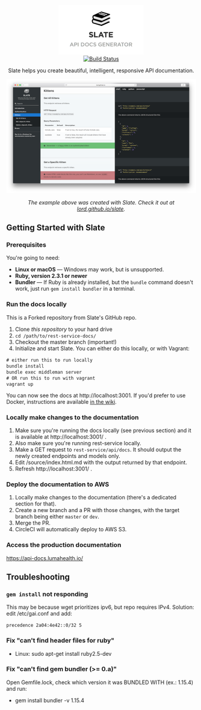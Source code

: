 <p align="center">
  <img src="https://raw.githubusercontent.com/lord/img/master/logo-slate.png" alt="Slate: API Documentation Generator" width="226">
  <br>
  <a href="https://travis-ci.org/lord/slate"><img src="https://travis-ci.org/lord/slate.svg?branch=master" alt="Build Status"></a>
</p>

<p align="center">Slate helps you create beautiful, intelligent, responsive API documentation.</p>

<p align="center"><img src="https://raw.githubusercontent.com/lord/img/master/screenshot-slate.png" width=700 alt="Screenshot of Example Documentation created with Slate"></p>

<p align="center"><em>The example above was created with Slate. Check it out at <a href="https://lord.github.io/slate">lord.github.io/slate</a>.</em></p>

Getting Started with Slate
------------------------------

### Prerequisites

You're going to need:

 - **Linux or macOS** — Windows may work, but is unsupported.
 - **Ruby, version 2.3.1 or newer**
 - **Bundler** — If Ruby is already installed, but the `bundle` command doesn't work, just run `gem install bundler` in a terminal.

### Run the docs locally

This is a Forked repository from Slate's GitHub repo.
1. Clone *this repository* to your hard drive
2. `cd /path/to/rest-service-docs/`
3. Checkout the master branch (important!)
4. Initialize and start Slate. You can either do this locally, or with Vagrant:
```shell
# either run this to run locally
bundle install
bundle exec middleman server
# OR run this to run with vagrant
vagrant up
```
You can now see the docs at http://localhost:3001.
If you'd prefer to use Docker, instructions are available [in the wiki](https://github.com/lord/slate/wiki/Docker).

### Locally make changes to the documentation

1. Make sure  you're running the docs locally (see previous section) and it is available at http://localhost:3001/ .
2. Also make sure you're running rest-service locally.
3. Make a GET request to `rest-service/api/docs`. It should output the newly created endpoints and models only.
4. Edit /source/index.html.md with the output returned by that endpoint.
5. Refresh http://localhost:3001/ .

### Deploy the documentation to AWS

1. Locally make changes to the documentation (there's a dedicated section for that).
2. Create a new branch and a PR with those changes, with the target branch being either `master` or `dev`.
3. Merge the PR.
4. CircleCI will automatically deploy to AWS S3.

### Access the production documentation

https://api-docs.lumahealth.io/

Troubleshooting
--------------------

### `gem install` not responding

This may be because wget prioritizes ipv6, but repo requires IPv4.
Solution: edit /etc/gai.conf and add:
```
precedence 2a04:4e42::0/32 5
```

### Fix "can't find header files for ruby"

* Linux: sudo apt-get install ruby2.5-dev

### Fix "can't find gem bundler (>= 0.a)"

Open Gemfile.lock, check which version it was BUNDLED WITH (ex.: 1.15.4) and run:
* gem install bundler -v 1.15.4

